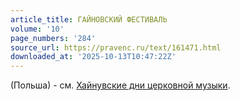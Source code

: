 ```yaml
---
article_title: ГАЙНОВСКИЙ ФЕСТИВАЛЬ
volume: '10'
page_numbers: '284'
source_url: https://pravenc.ru/text/161471.html
downloaded_at: '2025-10-13T10:47:22Z'
---
```


(Польша) - см. [Хайнувские дни церковной музыки](<https://pravenc.ru/text/Хайнувские дни церковной музыки.html>).
